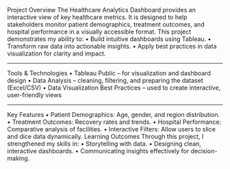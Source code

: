  Project Overview
The Healthcare Analytics Dashboard provides an interactive view of key healthcare metrics. It is designed to help stakeholders monitor patient demographics, treatment outcomes, and hospital performance in a visually accessible format.
This project demonstrates my ability to:
•	Build intuitive dashboards using Tableau.
•	Transform raw data into actionable insights.
•	Apply best practices in data visualization for clarity and impact.
________________________________________
Tools & Technologies
•	Tableau Public – for visualization and dashboard design
•	Data Analysis – cleaning, filtering, and preparing the dataset (Excel/CSV)
•	Data Visualization Best Practices – used to create interactive, user-friendly views
________________________________________
 Key Features
•	Patient Demographics: Age, gender, and region distribution.
•	Treatment Outcomes: Recovery rates and trends.
•	Hospital Performance: Comparative analysis of facilities.
•	Interactive Filters: Allow users to slice and dice data dynamically.
 Learning Outcomes
Through this project, I strengthened my skills in:
•	Storytelling with data.
•	Designing clean, interactive dashboards.
•	Communicating insights effectively for decision-making.


